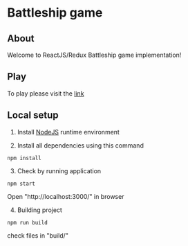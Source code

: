 # Battleship game

## About

Welcome to ReactJS/Redux Battleship game implementation!

## Play

To play please visit the [link](http://battleship-game.azurewebsites.net/)

## Local setup

1. Install [NodeJS](https://nodejs.org/en/) runtime environment

2. Install all dependencies using this command
```
npm install
```

3. Check by running application
```
npm start
```
Open "http://localhost:3000/" in browser

4. Building project
```
npm run build
```
check files in "build/"